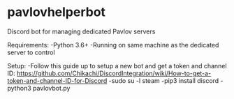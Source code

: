 # pavlovhelperbot
Discord bot for managing dedicated Pavlov servers

Requirements:
-Python 3.6+
-Running on same machine as the dedicated server to control

Setup:
-Follow this guide up to setup a new bot and get a token and channel ID:
https://github.com/Chikachi/DiscordIntegration/wiki/How-to-get-a-token-and-channel-ID-for-Discord
-sudo su -l steam
-pip3 install discord
-python3 pavlovbot.py
